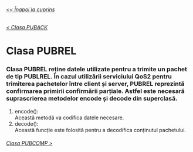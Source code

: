 ###### [<< Înapoi la cuprins](../Cuprins.md)
###### [< Clasa PUBACK](10.%20PUBACK.md)
# Clasa PUBREL
### Clasa PUBREL reține datele utilizate pentru a trimite un pachet de tip PUBLREL. În cazul utilizării serviciului QoS2 pentru trimiterea pachetelor între client și server, PUBREL reprezintă confirmarea primirii confirmării parțiale. Astfel este necesară suprascrierea metodelor encode și decode din superclasă.
1. encode():  
Această metodă va codifica datele necesare.
2. decode():  
Această funcție este folosită pentru a decodifica conținutul pachetului.

###### [Clasa PUBCOMP >](12.%20PUBCOMP.md)


